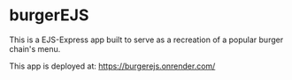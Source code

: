 # burgerEJS

This is a EJS-Express app built to serve as a recreation of a popular burger chain's menu.

This app is deployed at: https://burgerejs.onrender.com/
